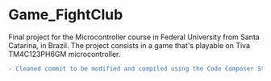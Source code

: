 # Game_FightClub

Final project for the Microcontroller course in Federal University from Santa Catarina, in Brazil.
The project consists in a game that's playable on Tiva TM4C123PH6GM microcontroller.

```diff
- Cleaned commit to be modified and compiled using the Code Composer Studio by Texas Industries.
```
